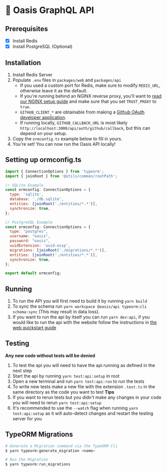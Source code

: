 # 🎉 Oasis GraphQL API

## Prerequisites
- [x] Install Redis
- [x] Install PostgreSQL (Optional)

## Installation
1. Install Redis Server
2. Populate `.env` files in `packages/web` and `packages/api`
   - If you used a custom port for Redis, make sure to modify `REDIS_URL`, otherwise leave it as the default.
   - If you're running behind an NGINX reverse proxy, you'll want to [read our NGINX setup guide](NGINX-Setup-Guide) and make sure that you set `TRUST_PROXY` to `true`.
   - `GITHUB_CLIENT_*` are obtainable from making a [Github OAuth developer application](https://docs.github.com/en/developers/apps/creating-an-oauth-app).
   - If running locally, `GITHUB_CALLBACK_URL` is most likely `http://localhost:3000/api/auth/github/callback`, but this can depend on your setup.
3. Copy the `ormconfig.ts` example below to fill in yours.
4. You're set! You can now run the Oasis API locally!

## Setting up ormconfig.ts
```js
import { ConnectionOptions } from 'typeorm';
import { joinRoot } from '@utils/common/rootPath';

// SQLite Example
const ormconfig: ConnectionOptions = {
  type: 'sqlite',
  database: './db.sqlite',
  entities: [joinRoot('./entities/*.*')],
  synchronize: true,
};

// PostgreSQL Example
const ormconfig: ConnectionOptions = {
  type: "postgres",
  username: "oasis",
  password: "oasis",
  uuidExtension: 'uuid-ossp',
  migrations: [joinRoot('./migrations/*.*')],
  entities: [joinRoot('./entities/*.*')],
  synchronize: true,
};

export default ormconfig;
```
## Running
1. To run the API you will first need to build it by running `yarn build`
2. To sync the schema run `yarn workspace @oasis/api typeorm:cli schema:sync` (This may result in data loss).
3. If you want to run the api by itself you can run `yarn dev:api`, if you would like to run the api with the website follow the instructions in [the web quickstart guide](WEB.md)

## Testing
**Any new code without tests will be denied**
1. To test the api you will need to have the api running as defined in the next step
2. Start the api by running `yarn test:api:setup` in root
3. Open a new terminal and run `yarn test:api:run` to run the tests
4. To write new tests make a new file with the extension `.test.ts` in the same directory as the code you want to test
**Tips**
1. If you want to rerun tests but you didn't make any changes in your code you will need to rerun `yarn test:api:setup`
2. It's recommended to use the `--watch` flag when running `yarn test:api:setup` as it will auto-detect changes and restart the testing server for you

## TypeORM Migrations
```bash
# Generate a Migration command via the TypeORM Cli
$ yarn typeorm:generate_migration <name>

# Run the Migration
$ yarn typeorm:run_migrations
```
